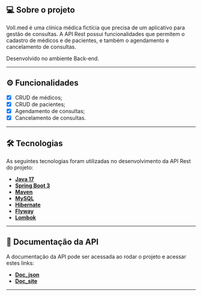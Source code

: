 ## 💻 Sobre o projeto

Voll.med é uma clínica médica fictícia que precisa de um aplicativo para gestão de consultas.
A API Rest possui funcionalidades que permitem o cadastro de médicos e de pacientes, e também o agendamento e cancelamento de consultas.

Desenvolvido no ambiente Back-end.

---

## ⚙️ Funcionalidades

- [x] CRUD de médicos;
- [x] CRUD de pacientes;
- [x] Agendamento de consultas;
- [x] Cancelamento de consultas.

---

## 🛠 Tecnologias
As seguintes tecnologias foram utilizadas no desenvolvimento da API Rest do projeto:
- **[Java 17](https://www.oracle.com/java)**
- **[Spring Boot 3](https://spring.io/projects/spring-boot)**
- **[Maven](https://maven.apache.org)**
- **[MySQL](https://www.mysql.com)**
- **[Hibernate](https://hibernate.org)**
- **[Flyway](https://flywaydb.org)**
- **[Lombok](https://projectlombok.org)**

---

## 📄 Documentação da API

A documentação da API pode ser acessada ao rodar o projeto e acessar estes links:

- **[Doc_json](http://localhost:8080/v3/api-docs)**
- **[Doc_site](http://localhost:8080/swagger-ui/index.html#/)**

---
